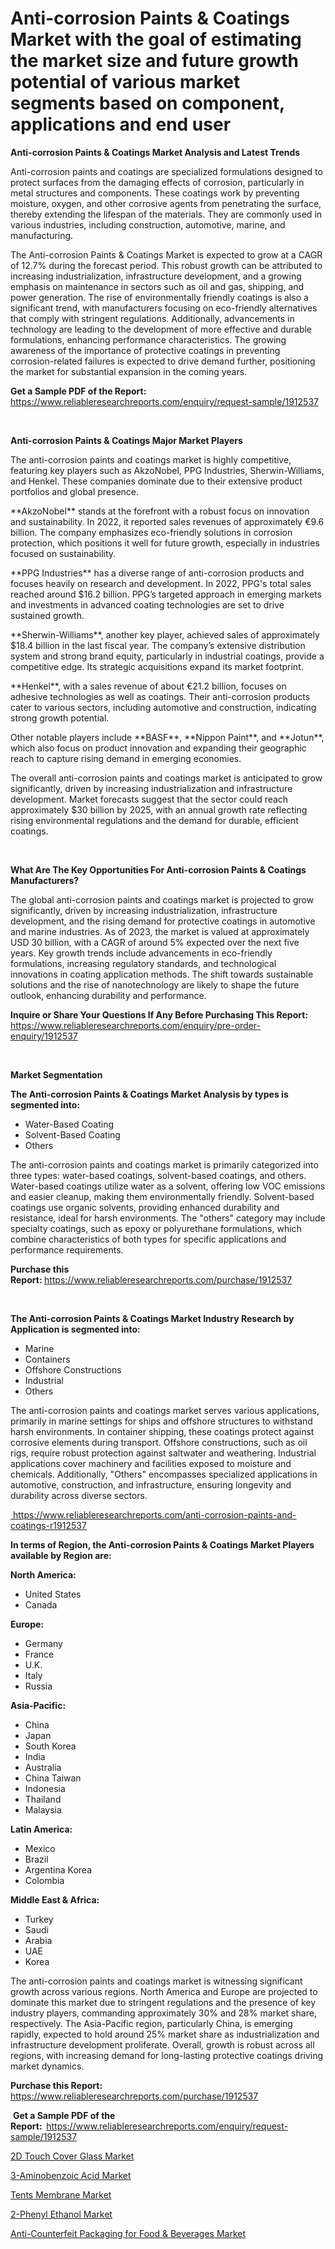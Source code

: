 <p><h1>Anti-corrosion Paints & Coatings Market with the goal of estimating the market size and future growth potential of various market segments based on component, applications and end user</h1></p><p><strong>Anti-corrosion Paints & Coatings Market Analysis and Latest Trends</strong></p>
<p><p>Anti-corrosion paints and coatings are specialized formulations designed to protect surfaces from the damaging effects of corrosion, particularly in metal structures and components. These coatings work by preventing moisture, oxygen, and other corrosive agents from penetrating the surface, thereby extending the lifespan of the materials. They are commonly used in various industries, including construction, automotive, marine, and manufacturing.</p><p>The Anti-corrosion Paints & Coatings Market is expected to grow at a CAGR of 12.7% during the forecast period. This robust growth can be attributed to increasing industrialization, infrastructure development, and a growing emphasis on maintenance in sectors such as oil and gas, shipping, and power generation. The rise of environmentally friendly coatings is also a significant trend, with manufacturers focusing on eco-friendly alternatives that comply with stringent regulations. Additionally, advancements in technology are leading to the development of more effective and durable formulations, enhancing performance characteristics. The growing awareness of the importance of protective coatings in preventing corrosion-related failures is expected to drive demand further, positioning the market for substantial expansion in the coming years.</p></p>
<p><strong>Get a Sample PDF of the Report:&nbsp;</strong> <a href="https://www.reliableresearchreports.com/enquiry/request-sample/1912537?utm_campaign=24&utm_medium=2&utm_source=Github&utm_content=ia&utm_term=04022025&utm_id=anti-corrosion-paints-coatings">https://www.reliableresearchreports.com/enquiry/request-sample/1912537</a></p>
<p>&nbsp;</p>
<p><strong>Anti-corrosion Paints & Coatings Major Market Players</strong></p>
<p><p>The anti-corrosion paints and coatings market is highly competitive, featuring key players such as AkzoNobel, PPG Industries, Sherwin-Williams, and Henkel. These companies dominate due to their extensive product portfolios and global presence.</p><p>**AkzoNobel** stands at the forefront with a robust focus on innovation and sustainability. In 2022, it reported sales revenues of approximately €9.6 billion. The company emphasizes eco-friendly solutions in corrosion protection, which positions it well for future growth, especially in industries focused on sustainability.</p><p>**PPG Industries** has a diverse range of anti-corrosion products and focuses heavily on research and development. In 2022, PPG's total sales reached around $16.2 billion. PPG’s targeted approach in emerging markets and investments in advanced coating technologies are set to drive sustained growth.</p><p>**Sherwin-Williams**, another key player, achieved sales of approximately $18.4 billion in the last fiscal year. The company’s extensive distribution system and strong brand equity, particularly in industrial coatings, provide a competitive edge. Its strategic acquisitions expand its market footprint.</p><p>**Henkel**, with a sales revenue of about €21.2 billion, focuses on adhesive technologies as well as coatings. Their anti-corrosion products cater to various sectors, including automotive and construction, indicating strong growth potential.</p><p>Other notable players include **BASF**, **Nippon Paint**, and **Jotun**, which also focus on product innovation and expanding their geographic reach to capture rising demand in emerging economies.</p><p>The overall anti-corrosion paints and coatings market is anticipated to grow significantly, driven by increasing industrialization and infrastructure development. Market forecasts suggest that the sector could reach approximately $30 billion by 2025, with an annual growth rate reflecting rising environmental regulations and the demand for durable, efficient coatings.</p></p>
<p>&nbsp;</p>
<p><strong>What Are The Key Opportunities For Anti-corrosion Paints & Coatings Manufacturers?</strong></p>
<p><p>The global anti-corrosion paints and coatings market is projected to grow significantly, driven by increasing industrialization, infrastructure development, and the rising demand for protective coatings in automotive and marine industries. As of 2023, the market is valued at approximately USD 30 billion, with a CAGR of around 5% expected over the next five years. Key growth trends include advancements in eco-friendly formulations, increasing regulatory standards, and technological innovations in coating application methods. The shift towards sustainable solutions and the rise of nanotechnology are likely to shape the future outlook, enhancing durability and performance.</p></p>
<p><strong>Inquire or Share Your Questions If Any Before Purchasing This Report:</strong> <a href="https://www.reliableresearchreports.com/enquiry/pre-order-enquiry/1912537?utm_campaign=24&utm_medium=2&utm_source=Github&utm_content=ia&utm_term=04022025&utm_id=anti-corrosion-paints-coatings">https://www.reliableresearchreports.com/enquiry/pre-order-enquiry/1912537</a></p>
<p>&nbsp;</p>
<p><strong>Market Segmentation</strong></p>
<p><strong>The Anti-corrosion Paints & Coatings Market Analysis by types is segmented into:</strong></p>
<p><ul><li>Water-Based Coating</li><li>Solvent-Based Coating</li><li>Others</li></ul></p>
<p><p>The anti-corrosion paints and coatings market is primarily categorized into three types: water-based coatings, solvent-based coatings, and others. Water-based coatings utilize water as a solvent, offering low VOC emissions and easier cleanup, making them environmentally friendly. Solvent-based coatings use organic solvents, providing enhanced durability and resistance, ideal for harsh environments. The "others" category may include specialty coatings, such as epoxy or polyurethane formulations, which combine characteristics of both types for specific applications and performance requirements.</p></p>
<p><strong>Purchase this Report:&nbsp;</strong><a href="https://www.reliableresearchreports.com/purchase/1912537?utm_campaign=24&utm_medium=2&utm_source=Github&utm_content=ia&utm_term=04022025&utm_id=anti-corrosion-paints-coatings">https://www.reliableresearchreports.com/purchase/1912537</a></p>
<p>&nbsp;</p>
<p><strong>The Anti-corrosion Paints & Coatings Market Industry Research by Application is segmented into:</strong></p>
<p><ul><li>Marine</li><li>Containers</li><li>Offshore Constructions</li><li>Industrial</li><li>Others</li></ul></p>
<p><p>The anti-corrosion paints and coatings market serves various applications, primarily in marine settings for ships and offshore structures to withstand harsh environments. In container shipping, these coatings protect against corrosive elements during transport. Offshore constructions, such as oil rigs, require robust protection against saltwater and weathering. Industrial applications cover machinery and facilities exposed to moisture and chemicals. Additionally, "Others" encompasses specialized applications in automotive, construction, and infrastructure, ensuring longevity and durability across diverse sectors.</p></p>
<p><a href="https://www.reliableresearchreports.com/anti-corrosion-paints-and-coatings-r1912537?utm_campaign=24&utm_medium=2&utm_source=Github&utm_content=ia&utm_term=04022025&utm_id=anti-corrosion-paints-coatings">&nbsp;https://www.reliableresearchreports.com/anti-corrosion-paints-and-coatings-r1912537</a></p>
<p><strong>In terms of Region, the Anti-corrosion Paints & Coatings Market Players available by Region are:</strong></p>
<p>
    <p> <strong> North America: </strong>
        <ul>
            <li>United States</li>
            <li>Canada</li>
        </ul>
        </p> 
    <p> <strong> Europe: </strong>
        <ul>
            <li>Germany</li>
            <li>France</li>
            <li>U.K.</li>
            <li>Italy</li>
            <li>Russia</li>
        </ul>
        </p> 
    <p> <strong> Asia-Pacific: </strong>
        <ul>
            <li>China</li>
            <li>Japan</li>
            <li>South Korea</li>
            <li>India</li>
            <li>Australia</li>
            <li>China Taiwan</li>
            <li>Indonesia</li>
            <li>Thailand</li>
            <li>Malaysia</li>
        </ul>
        </p> 
    <p> <strong> Latin America: </strong>
        <ul>
            <li>Mexico</li>
            <li>Brazil</li>
            <li>Argentina Korea</li>
            <li>Colombia</li>
        </ul>
        </p> 
    <p> <strong> Middle East & Africa: </strong>
        <ul>
            <li>Turkey</li>
            <li>Saudi</li>
            <li>Arabia</li>
            <li>UAE</li>
            <li>Korea</li>
        </ul>
    </p>
    </p>
<p><p>The anti-corrosion paints and coatings market is witnessing significant growth across various regions. North America and Europe are projected to dominate this market due to stringent regulations and the presence of key industry players, commanding approximately 30% and 28% market share, respectively. The Asia-Pacific region, particularly China, is emerging rapidly, expected to hold around 25% market share as industrialization and infrastructure development proliferate. Overall, growth is robust across all regions, with increasing demand for long-lasting protective coatings driving market dynamics.</p></p>
<p><strong>Purchase this Report: </strong><a href="https://www.reliableresearchreports.com/purchase/1912537?utm_campaign=24&utm_medium=2&utm_source=Github&utm_content=ia&utm_term=04022025&utm_id=anti-corrosion-paints-coatings">https://www.reliableresearchreports.com/purchase/1912537</a></p>
<p>&nbsp;<strong>Get a Sample PDF of the Report:&nbsp;&nbsp;</strong><a href="https://www.reliableresearchreports.com/enquiry/request-sample/1912537?utm_campaign=24&utm_medium=2&utm_source=Github&utm_content=ia&utm_term=04022025&utm_id=anti-corrosion-paints-coatings">https://www.reliableresearchreports.com/enquiry/request-sample/1912537</a></p>
<p><strong></strong></p>
<p><p><a href="https://github.com/qetelosooya/Market-Research-Report-List-1/blob/main/2d-touch-cover-glass-market.md?utm_campaign=24&utm_medium=2&utm_source=Github&utm_content=ia&utm_term=04022025&utm_id=anti-corrosion-paints-coatings">2D Touch Cover Glass Market</a></p><p><a href="https://github.com/haaszgettre6/Market-Research-Report-List-1/blob/main/3-aminobenzoic-acid-market.md?utm_campaign=24&utm_medium=2&utm_source=Github&utm_content=ia&utm_term=04022025&utm_id=anti-corrosion-paints-coatings">3-Aminobenzoic Acid Market</a></p><p><a href="https://github.com/deyniphytic/Market-Research-Report-List-1/blob/main/tents-membrane-market.md?utm_campaign=24&utm_medium=2&utm_source=Github&utm_content=ia&utm_term=04022025&utm_id=anti-corrosion-paints-coatings">Tents Membrane Market</a></p><p><a href="https://github.com/zanoligarav/Market-Research-Report-List-1/blob/main/2-phenyl-ethanol-market.md?utm_campaign=24&utm_medium=2&utm_source=Github&utm_content=ia&utm_term=04022025&utm_id=anti-corrosion-paints-coatings">2-Phenyl Ethanol Market</a></p><p><a href="https://github.com/elizabethdagraca/Market-Research-Report-List-5/blob/main/anti-counterfeit-packaging-for-food-beverages-market.md?utm_campaign=24&utm_medium=2&utm_source=Github&utm_content=ia&utm_term=04022025&utm_id=anti-corrosion-paints-coatings">Anti-Counterfeit Packaging for Food & Beverages Market</a></p></p>